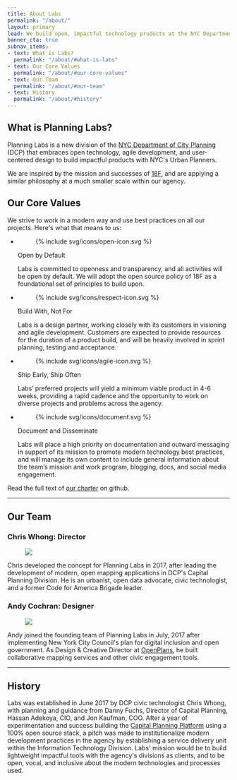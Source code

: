 ```yaml
---
title: About Labs
permalink: "/about/"
layout: primary
lead: We build open, impactful technology products at the NYC Department of City Planning.
banner_cta: true
subnav_items:
- text: What is Labs?
  permalink: "/about/#what-is-labs"
- text: Our Core Values
  permalink: "/about/#our-core-values"
- text: Our Team
  permalink: "/about/#our-team"
- text: History
  permalink: "/about/#history"
---
```


## What is Planning Labs?

Planning Labs is a new division of the [NYC Department of City Planning](http://www1.nyc.gov/site/planning/) (DCP) that embraces open technology, agile development, and user-centered design to build impactful products with NYC's Urban Planners.

We are inspired by the mission and successes of [18F](https://18f.gsa.gov/), and are applying a similar philosophy at a much smaller scale within our agency.

## Our Core Values

We strive to work in a modern way and use best practices on all our projects. Here's what that means to us:

<ul class="icon-list-wrapper">
  <li class="icon-list">
    <figure class="icon-list-image">{% include svg/icons/open-icon.svg %}</figure>
    <div class="icon-list-text">
      <p class="p-bold">Open by Default</p>
      <p>Labs is committed to openness and transparency, and all activities will be open by default.  We will adopt the open source policy of 18F as a foundational set of principles to build upon.</p>
    </div>
  </li>

  <li class="icon-list">
    <figure class="icon-list-image">{% include svg/icons/respect-icon.svg %}</figure>
    <div class="icon-list-text">
      <p class="p-bold">Build With, Not For</p>
      <p>Labs is a design partner, working closely with its customers in visioning and agile development.  Customers are expected to provide resources for the duration of a product build, and will be heavily involved in sprint planning, testing and acceptance.</p>
    </div>
  </li>

  <li class="icon-list">
    <figure class="icon-list-image">{% include svg/icons/agile-icon.svg %}</figure>
    <div class="icon-list-text">
      <p class="p-bold">Ship Early, Ship Often</p>
      <p>Labs’ preferred projects will yield a minimum viable product in  4-6 weeks, providing a rapid cadence and the opportunity to work on diverse projects and problems across the agency.</p>
    </div>
  </li>

  <li class="icon-list">
    <figure class="icon-list-image">{% include svg/icons/document.svg %}</figure>
    <div class="icon-list-text">
      <p class="p-bold">Document and Disseminate</p>
      <p>Labs will place a high priority on documentation and outward messaging in support of its mission to promote modern technology best practices, and will manage its own content to include general information about the team’s mission and work program, blogging, docs, and social media engagement.</p>
    </div>
  </li>
</ul>

Read the full text of [our charter](https://github.com/NYCPlanning/labs-charter) on github.

-----

## Our Team

### Chris Whong: Director
<div class="media-object">
  <figure class="thumbnail">
    <img src="https://pbs.twimg.com/profile_images/3057855429/49cff02ea1ea88993d7edadd8b027982_400x400.jpeg">
  </figure>
  <div class="description">
    <p>Chris developed the concept for Planning Labs in 2017, after leading the development of modern, open mapping applications in DCP's Capital Planning Division. He is an urbanist, open data advocate, civic technologist, and a former Code for America Brigade leader. </p>
  </div>
</div>

### Andy Cochran: Designer
<div class="media-object">
  <figure class="thumbnail">
    <img src="https://pbs.twimg.com/profile_images/486195376077029377/U1cXHuNZ_400x400.jpeg">
  </figure>
  <div class="description">
    <p>Andy joined the founding team of Planning Labs in July, 2017 after implementing New York City Council's plan for digital inclusion and open government. As Design &amp; Creative Director at <a href="http://openplans.org/">OpenPlans</a>, he built collaborative mapping services and other civic engagement tools.</p>
  </div>
</div>

-----

## History

Labs was established in June 2017 by DCP civic technologist Chris Whong, with planning and guidance from Danny Fuchs, Director of Capital Planning, Hassan Adekoya, CIO, and Jon Kaufman, COO. After a year of experimentation and success building the [Capital Planning Platform](https://capitalplanning.nyc) using a 100% open source stack, a pitch was made to institutionalize modern development practices in the agency by establishing a service delivery unit within the Information Technology Division.  Labs' mission would be to build lightweight impactful tools with the agency's divisions as clients, and to be open, vocal, and inclusive about the modern technologies and processes used.
